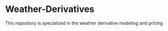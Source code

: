 # Weather-Derivatives
This repository is specialized in the weather derivative modeling and pricing

